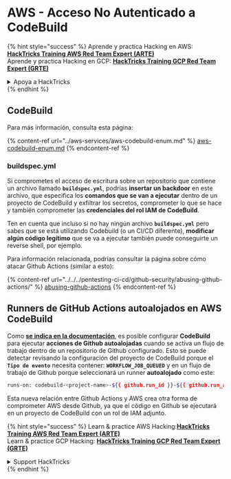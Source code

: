 # AWS - Acceso No Autenticado a CodeBuild

{% hint style="success" %}
Aprende y practica Hacking en AWS:<img src="../../../.gitbook/assets/image (1) (1) (1) (1).png" alt="" data-size="line">[**HackTricks Training AWS Red Team Expert (ARTE)**](https://training.hacktricks.xyz/courses/arte)<img src="../../../.gitbook/assets/image (1) (1) (1) (1).png" alt="" data-size="line">\
Aprende y practica Hacking en GCP: <img src="../../../.gitbook/assets/image (2) (1).png" alt="" data-size="line">[**HackTricks Training GCP Red Team Expert (GRTE)**<img src="../../../.gitbook/assets/image (2) (1).png" alt="" data-size="line">](https://training.hacktricks.xyz/courses/grte)

<details>

<summary>Apoya a HackTricks</summary>

* Revisa los [**planes de suscripción**](https://github.com/sponsors/carlospolop)!
* **Únete al** 💬 [**grupo de Discord**](https://discord.gg/hRep4RUj7f) o al [**grupo de telegram**](https://t.me/peass) o **síguenos** en **Twitter** 🐦 [**@hacktricks\_live**](https://twitter.com/hacktricks_live)**.**
* **Comparte trucos de hacking enviando PRs a los** [**HackTricks**](https://github.com/carlospolop/hacktricks) y [**HackTricks Cloud**](https://github.com/carlospolop/hacktricks-cloud) repositorios de github.

</details>
{% endhint %}

## CodeBuild

Para más información, consulta esta página:

{% content-ref url="../aws-services/aws-codebuild-enum.md" %}
[aws-codebuild-enum.md](../aws-services/aws-codebuild-enum.md)
{% endcontent-ref %}

### buildspec.yml

Si comprometes el acceso de escritura sobre un repositorio que contiene un archivo llamado **`buildspec.yml`**, podrías **insertar un backdoor** en este archivo, que especifica los **comandos que se van a ejecutar** dentro de un proyecto de CodeBuild y exfiltrar los secretos, comprometer lo que se hace y también comprometer las **credenciales del rol IAM de CodeBuild**.

Ten en cuenta que incluso si no hay ningún archivo **`buildspec.yml`** pero sabes que se está utilizando Codebuild (o un CI/CD diferente), **modificar algún código legítimo** que se va a ejecutar también puede conseguirte un reverse shell, por ejemplo.

Para información relacionada, podrías consultar la página sobre cómo atacar Github Actions (similar a esto):

{% content-ref url="../../../pentesting-ci-cd/github-security/abusing-github-actions/" %}
[abusing-github-actions](../../../pentesting-ci-cd/github-security/abusing-github-actions/)
{% endcontent-ref %}

## Runners de GitHub Actions autoalojados en AWS CodeBuild <a href="#action-runner" id="action-runner"></a>

Como [**se indica en la documentación**](https://docs.aws.amazon.com/codebuild/latest/userguide/action-runner.html), es posible configurar **CodeBuild** para ejecutar **acciones de Github autoalojadas** cuando se activa un flujo de trabajo dentro de un repositorio de Github configurado. Esto se puede detectar revisando la configuración del proyecto de CodeBuild porque el **`Tipo de evento`** necesita contener: **`WORKFLOW_JOB_QUEUED`** y en un flujo de trabajo de Github porque seleccionará un runner **autoalojado** como este:
```bash
runs-on: codebuild-<project-name>-${{ github.run_id }}-${{ github.run_attempt }}
```
Esta nueva relación entre Github Actions y AWS crea otra forma de comprometer AWS desde Github, ya que el código en Github se ejecutará en un proyecto de CodeBuild con un rol de IAM adjunto.

{% hint style="success" %}
Learn & practice AWS Hacking:<img src="../../../.gitbook/assets/image (1) (1) (1) (1).png" alt="" data-size="line">[**HackTricks Training AWS Red Team Expert (ARTE)**](https://training.hacktricks.xyz/courses/arte)<img src="../../../.gitbook/assets/image (1) (1) (1) (1).png" alt="" data-size="line">\
Learn & practice GCP Hacking: <img src="../../../.gitbook/assets/image (2) (1).png" alt="" data-size="line">[**HackTricks Training GCP Red Team Expert (GRTE)**<img src="../../../.gitbook/assets/image (2) (1).png" alt="" data-size="line">](https://training.hacktricks.xyz/courses/grte)

<details>

<summary>Support HackTricks</summary>

* Check the [**subscription plans**](https://github.com/sponsors/carlospolop)!
* **Join the** 💬 [**Discord group**](https://discord.gg/hRep4RUj7f) or the [**telegram group**](https://t.me/peass) or **follow** us on **Twitter** 🐦 [**@hacktricks\_live**](https://twitter.com/hacktricks_live)**.**
* **Share hacking tricks by submitting PRs to the** [**HackTricks**](https://github.com/carlospolop/hacktricks) and [**HackTricks Cloud**](https://github.com/carlospolop/hacktricks-cloud) github repos.

</details>
{% endhint %}
